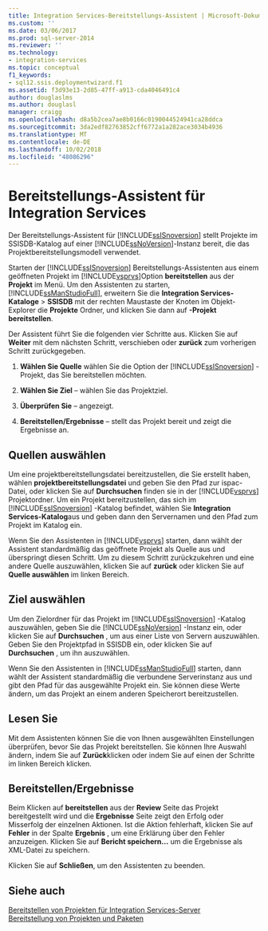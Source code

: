 ```yaml
---
title: Integration Services-Bereitstellungs-Assistent | Microsoft-Dokumentation
ms.custom: ''
ms.date: 03/06/2017
ms.prod: sql-server-2014
ms.reviewer: ''
ms.technology:
- integration-services
ms.topic: conceptual
f1_keywords:
- sql12.ssis.deploymentwizard.f1
ms.assetid: f3d93e13-2d85-47ff-a913-cda4046491c4
author: douglaslms
ms.author: douglasl
manager: craigg
ms.openlocfilehash: d8a5b2cea7ae8b0166c0190044524941ca28ddca
ms.sourcegitcommit: 3da2edf82763852cff6772a1a282ace3034b4936
ms.translationtype: MT
ms.contentlocale: de-DE
ms.lasthandoff: 10/02/2018
ms.locfileid: "48086296"
---
```

# <a name="integration-services-deployment-wizard"></a>Bereitstellungs-Assistent für Integration Services
  Der Bereitstellungs-Assistent für [!INCLUDE[ssISnoversion](../includes/ssisnoversion-md.md)] stellt Projekte im SSISDB-Katalog auf einer [!INCLUDE[ssNoVersion](../includes/ssnoversion-md.md)]-Instanz bereit, die das Projektbereitstellungsmodell verwendet.  
  
 Starten der [!INCLUDE[ssISnoversion](../includes/ssisnoversion-md.md)] Bereitstellungs-Assistenten aus einem geöffneten Projekt im [!INCLUDE[vsprvs](../includes/vsprvs-md.md)]Option **bereitstellen** aus der **Projekt** im Menü. Um den Assistenten zu starten, [!INCLUDE[ssManStudioFull](../includes/ssmanstudiofull-md.md)], erweitern Sie die **Integration Services-Kataloge** > **SSISDB** mit der rechten Maustaste der Knoten im Objekt-Explorer die **Projekte** Ordner, und klicken Sie dann auf **-Projekt bereitstellen**.  
  
 Der Assistent führt Sie die folgenden vier Schritte aus. Klicken Sie auf **Weiter** mit dem nächsten Schritt, verschieben oder **zurück** zum vorherigen Schritt zurückgegeben.  
  
1.  **Wählen Sie Quelle** wählen Sie die Option der [!INCLUDE[ssISnoversion](../includes/ssisnoversion-md.md)] -Projekt, das Sie bereitstellen möchten.  
  
2.  **Wählen Sie Ziel** – wählen Sie das Projektziel.  
  
3.  **Überprüfen Sie** – angezeigt.  
  
4.  **Bereitstellen/Ergebnisse** – stellt das Projekt bereit und zeigt die Ergebnisse an.  
  
## <a name="select-source"></a>Quellen auswählen  
 Um eine projektbereitstellungsdatei bereitzustellen, die Sie erstellt haben, wählen **projektbereitstellungsdatei** und geben Sie den Pfad zur ispac-Datei, oder klicken Sie auf **Durchsuchen** finden sie in der [!INCLUDE[vsprvs](../includes/vsprvs-md.md)] Projektordner. Um ein Projekt bereitzustellen, das sich im [!INCLUDE[ssISnoversion](../includes/ssisnoversion-md.md)] -Katalog befindet, wählen Sie **Integration Services-Katalog**aus und geben dann den Servernamen und den Pfad zum Projekt im Katalog ein.  
  
 Wenn Sie den Assistenten in [!INCLUDE[vsprvs](../includes/vsprvs-md.md)] starten, dann wählt der Assistent standardmäßig das geöffnete Projekt als Quelle aus und überspringt diesen Schritt. Um zu diesem Schritt zurückzukehren und eine andere Quelle auszuwählen, klicken Sie auf **zurück** oder klicken Sie auf **Quelle auswählen** im linken Bereich.  
  
## <a name="select-destination"></a>Ziel auswählen  
 Um den Zielordner für das Projekt im [!INCLUDE[ssISnoversion](../includes/ssisnoversion-md.md)] -Katalog auszuwählen, geben Sie die [!INCLUDE[ssNoVersion](../includes/ssnoversion-md.md)] -Instanz ein, oder klicken Sie auf **Durchsuchen** , um aus einer Liste von Servern auszuwählen. Geben Sie den Projektpfad in SSISDB ein, oder klicken Sie auf **Durchsuchen** , um ihn auszuwählen.  
  
 Wenn Sie den Assistenten in [!INCLUDE[ssManStudioFull](../includes/ssmanstudiofull-md.md)] starten, dann wählt der Assistent standardmäßig die verbundene Serverinstanz aus und gibt den Pfad für das ausgewählte Projekt ein. Sie können diese Werte ändern, um das Projekt an einem anderen Speicherort bereitzustellen.  
  
## <a name="review"></a>Lesen Sie  
 Mit dem Assistenten können Sie die von Ihnen ausgewählten Einstellungen überprüfen, bevor Sie das Projekt bereitstellen. Sie können Ihre Auswahl ändern, indem Sie auf **Zurück**klicken oder indem Sie auf einen der Schritte im linken Bereich klicken.  
  
## <a name="deployresults"></a>Bereitstellen/Ergebnisse  
 Beim Klicken auf **bereitstellen** aus der **Review** Seite das Projekt bereitgestellt wird und die **Ergebnisse** Seite zeigt den Erfolg oder Misserfolg der einzelnen Aktionen. Ist die Aktion fehlerhaft, klicken Sie auf **Fehler** in der Spalte **Ergebnis** , um eine Erklärung über den Fehler anzuzeigen. Klicken Sie auf **Bericht speichern...**  um die Ergebnisse als XML-Datei zu speichern.  
  
 Klicken Sie auf **Schließen**, um den Assistenten zu beenden.  
  
## <a name="see-also"></a>Siehe auch  
 [Bereitstellen von Projekten für Integration Services-Server](../../2014/integration-services/deploy-projects-to-integration-services-server.md)   
 [Bereitstellung von Projekten und Paketen](packages/deploy-integration-services-ssis-projects-and-packages.md)  
  
  
